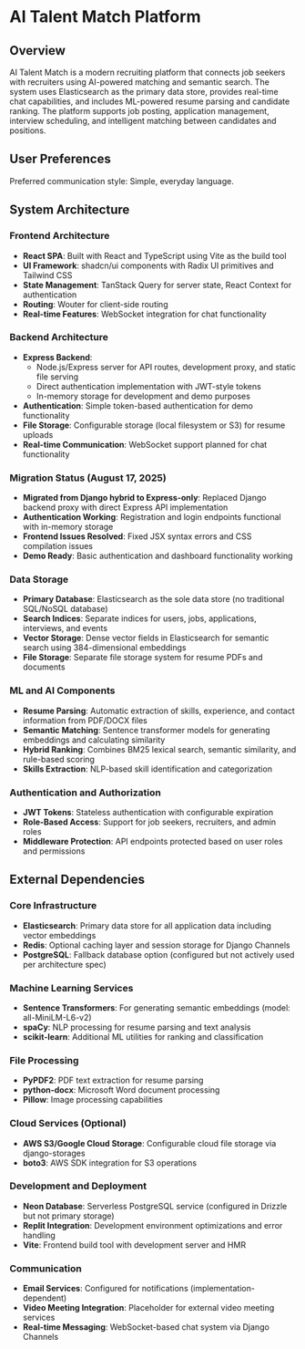 # AI Talent Match Platform

## Overview

AI Talent Match is a modern recruiting platform that connects job seekers with recruiters using AI-powered matching and semantic search. The system uses Elasticsearch as the primary data store, provides real-time chat capabilities, and includes ML-powered resume parsing and candidate ranking. The platform supports job posting, application management, interview scheduling, and intelligent matching between candidates and positions.

## User Preferences

Preferred communication style: Simple, everyday language.

## System Architecture

### Frontend Architecture
- **React SPA**: Built with React and TypeScript using Vite as the build tool
- **UI Framework**: shadcn/ui components with Radix UI primitives and Tailwind CSS
- **State Management**: TanStack Query for server state, React Context for authentication
- **Routing**: Wouter for client-side routing
- **Real-time Features**: WebSocket integration for chat functionality

### Backend Architecture
- **Express Backend**: 
  - Node.js/Express server for API routes, development proxy, and static file serving
  - Direct authentication implementation with JWT-style tokens
  - In-memory storage for development and demo purposes
- **Authentication**: Simple token-based authentication for demo functionality
- **File Storage**: Configurable storage (local filesystem or S3) for resume uploads
- **Real-time Communication**: WebSocket support planned for chat functionality

### Migration Status (August 17, 2025)
- **Migrated from Django hybrid to Express-only**: Replaced Django backend proxy with direct Express API implementation
- **Authentication Working**: Registration and login endpoints functional with in-memory storage
- **Frontend Issues Resolved**: Fixed JSX syntax errors and CSS compilation issues
- **Demo Ready**: Basic authentication and dashboard functionality working

### Data Storage
- **Primary Database**: Elasticsearch as the sole data store (no traditional SQL/NoSQL database)
- **Search Indices**: Separate indices for users, jobs, applications, interviews, and events
- **Vector Storage**: Dense vector fields in Elasticsearch for semantic search using 384-dimensional embeddings
- **File Storage**: Separate file storage system for resume PDFs and documents

### ML and AI Components
- **Resume Parsing**: Automatic extraction of skills, experience, and contact information from PDF/DOCX files
- **Semantic Matching**: Sentence transformer models for generating embeddings and calculating similarity
- **Hybrid Ranking**: Combines BM25 lexical search, semantic similarity, and rule-based scoring
- **Skills Extraction**: NLP-based skill identification and categorization

### Authentication and Authorization
- **JWT Tokens**: Stateless authentication with configurable expiration
- **Role-Based Access**: Support for job seekers, recruiters, and admin roles
- **Middleware Protection**: API endpoints protected based on user roles and permissions

## External Dependencies

### Core Infrastructure
- **Elasticsearch**: Primary data store for all application data including vector embeddings
- **Redis**: Optional caching layer and session storage for Django Channels
- **PostgreSQL**: Fallback database option (configured but not actively used per architecture spec)

### Machine Learning Services
- **Sentence Transformers**: For generating semantic embeddings (model: all-MiniLM-L6-v2)
- **spaCy**: NLP processing for resume parsing and text analysis
- **scikit-learn**: Additional ML utilities for ranking and classification

### File Processing
- **PyPDF2**: PDF text extraction for resume parsing
- **python-docx**: Microsoft Word document processing
- **Pillow**: Image processing capabilities

### Cloud Services (Optional)
- **AWS S3/Google Cloud Storage**: Configurable cloud file storage via django-storages
- **boto3**: AWS SDK integration for S3 operations

### Development and Deployment
- **Neon Database**: Serverless PostgreSQL service (configured in Drizzle but not primary storage)
- **Replit Integration**: Development environment optimizations and error handling
- **Vite**: Frontend build tool with development server and HMR

### Communication
- **Email Services**: Configured for notifications (implementation-dependent)
- **Video Meeting Integration**: Placeholder for external video meeting services
- **Real-time Messaging**: WebSocket-based chat system via Django Channels
